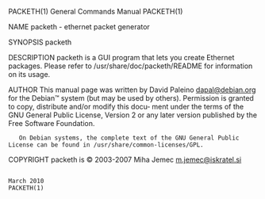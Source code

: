 PACKETH(1)                                                                          General Commands Manual                                                                          PACKETH(1)

NAME
       packeth - ethernet packet generator

SYNOPSIS
       packeth

DESCRIPTION
       packeth is a GUI program that lets you create Ethernet packages. Please refer to /usr/share/doc/packeth/README for information on its usage.

AUTHOR
       This manual page was written by David Paleino <dapal@debian.org> for the Debian™ system (but may be used by others).  Permission is granted to copy, distribute and/or modify this docu‐
       ment under the terms of the GNU General Public License, Version 2 or any later version published by the Free Software Foundation.

       On Debian systems, the complete text of the GNU General Public License can be found in /usr/share/common-licenses/GPL.

COPYRIGHT
       packeth is © 2003-2007 Miha Jemec <m.jemec@iskratel.si>

                                                                                           March 2010                                                                                PACKETH(1)
